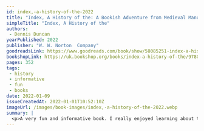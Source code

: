 ```yaml
---
id: index,-a-history-of-the-2022
title: "Index, A History of the: A Bookish Adventure from Medieval Manuscripts to the Digital Age"
simpleTitle: "Index, A History of the"
authors:
 - Dennis Duncan
yearPublished: 2022
publisher: "W. W. Norton  Company"
goodreadsLink: https://www.goodreads.com/book/show/58085251-index-a-history-of-the
bookshopLink: https://uk.bookshop.org/books/index-a-history-of-the/9780241374238
pages: 352
tags:
 - history
 - informative
 - fun
 - books
date: 2022-01-09
issueCreatedAt: 2022-01-01T10:52:10Z
imageUrl: /images/book-images/index,-a-history-of-the-2022.webp
summary: |
  <p>A very fun and informative book. I really enjoyed learning about the different kinds of indexes, and have since been more motivated to read the indexes of other books (and, to be honest, been quite disappointed, knowing now what I could expect to find). Highly recommend this as a fun/quirky read about books and history.</p>
---
```


